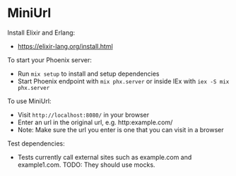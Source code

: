 # MiniUrl

Install Elixir and Erlang:
  * https://elixir-lang.org/install.html

To start your Phoenix server:
  * Run `mix setup` to install and setup dependencies
  * Start Phoenix endpoint with `mix phx.server` or inside IEx with `iex -S mix phx.server`

To use MiniUrl:
  * Visit `http://localhost:8080/` in your browser
  * Enter an url in the original url, e.g. http:example.com/
  * Note: Make sure the url you enter is one that you can visit in a browser

Test dependencies:
  * Tests currently call external sites such as example.com and example1.com.  TODO: They should use mocks.